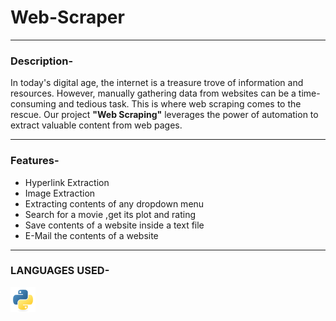 # Web-Scraper
<hr>
<h3>Description-</h3>  
In today's digital age, the internet is a treasure trove of information and resources. However, manually gathering data from websites can be a time-consuming and tedious task. This is where web scraping comes to the rescue. Our project <b>"Web Scraping"</b> leverages the power of automation to extract valuable content from web pages.
<hr>
<h3>Features-</h3>
<ul>
<li>Hyperlink Extraction</li>
<li>Image Extraction</li>
<li>Extracting contents of any dropdown menu</li>
<li>Search for a movie ,get its plot and rating</li>
<li>Save contents of a website inside a text file</li> 
<li>E-Mail the contents of a website</li>  
</ul>  
<hr>
<h3><b>LANGUAGES USED-</b></h3>
<a href="https://www.python.org" target="_blank" rel="noreferrer"> <img src="https://raw.githubusercontent.com/devicons/devicon/master/icons/python/python-original.svg" alt="python" width="40" height="40"/> </a> 

